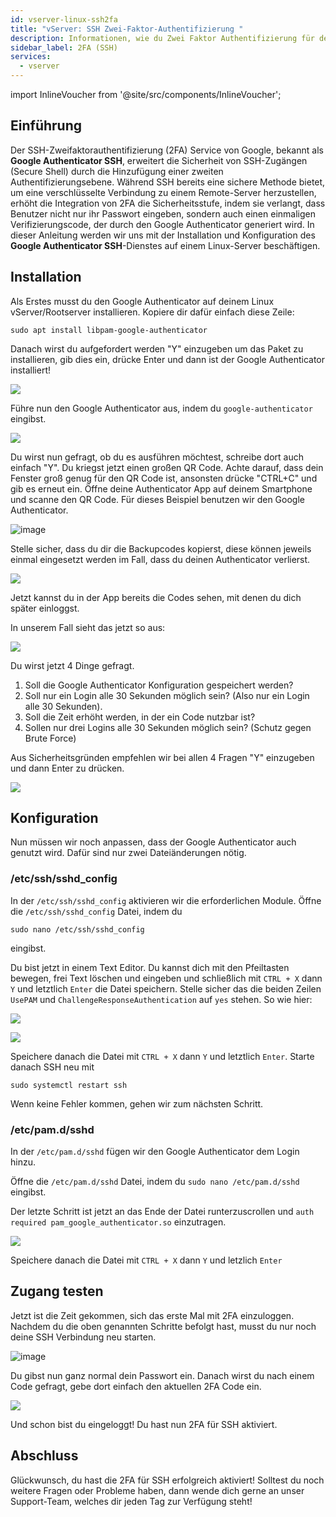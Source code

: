 ```yaml
---
id: vserver-linux-ssh2fa
title: "vServer: SSH Zwei-Faktor-Authentifizierung "
description: Informationen, wie du Zwei Faktor Authentifizierung für deinen Linux Server von ZAP-Hosting einrichten kannst - ZAP-Hosting.com Dokumentation
sidebar_label: 2FA (SSH)
services:
  - vserver
---
```


import InlineVoucher from '@site/src/components/InlineVoucher';

## Einführung

Der SSH-Zweifaktorauthentifizierung (2FA) Service von Google, bekannt als **Google Authenticator SSH**, erweitert die Sicherheit von SSH-Zugängen (Secure Shell) durch die Hinzufügung einer zweiten Authentifizierungsebene. Während SSH bereits eine sichere Methode bietet, um eine verschlüsselte Verbindung zu einem Remote-Server herzustellen, erhöht die Integration von 2FA die Sicherheitsstufe, indem sie verlangt, dass Benutzer nicht nur ihr Passwort eingeben, sondern auch einen einmaligen Verifizierungscode, der durch den Google Authenticator generiert wird. In dieser Anleitung werden wir uns mit der Installation und Konfiguration des **Google Authenticator SSH**-Dienstes auf einem Linux-Server beschäftigen.

<InlineVoucher />

## Installation

Als Erstes musst du den Google Authenticator auf deinem Linux vServer/Rootserver installieren.
Kopiere dir dafür einfach diese Zeile:

```
sudo apt install libpam-google-authenticator
```

Danach wirst du aufgefordert werden "Y" einzugeben um das Paket zu installieren, gib dies ein, drücke Enter und dann ist der Google Authenticator installiert!

![](https://screensaver01.zap-hosting.com/index.php/s/MBLwEgRfKPLsYLW/preview)

Führe nun den Google Authenticator aus, indem du `google-authenticator` eingibst.

![](https://screensaver01.zap-hosting.com/index.php/s/2woTZtWAWnnLiFe/preview)

Du wirst nun gefragt, ob du es ausführen möchtest, schreibe dort auch einfach "Y". Du kriegst jetzt einen großen QR Code.
Achte darauf, dass dein Fenster groß genug für den QR Code ist, ansonsten drücke "CTRL+C" und gib es erneut ein.
 Öffne deine Authenticator App auf deinem Smartphone und scanne den QR Code.
Für dieses Beispiel benutzen wir den Google Authenticator.

![image](https://screensaver01.zap-hosting.com/index.php/s/qy63NSY8gmG3YX9/preview)

Stelle sicher, dass du dir die Backupcodes kopierst, diese können jeweils einmal eingesetzt werden im Fall, dass du deinen Authenticator verlierst.

![](https://screensaver01.zap-hosting.com/index.php/s/4aZio9k25GN5cnC/preview)

Jetzt kannst du in der App bereits die Codes sehen, mit denen du dich später einloggst.

In unserem Fall sieht das jetzt so aus:

![](https://screensaver01.zap-hosting.com/index.php/s/XLpztzC947Q7cnr/preview)

Du wirst jetzt 4 Dinge gefragt.

1. Soll die Google Authenticator Konfiguration gespeichert werden?
2. Soll nur ein Login alle 30 Sekunden möglich sein? (Also nur ein Login alle 30 Sekunden).
3. Soll die Zeit erhöht werden, in der ein Code nutzbar ist?
4. Sollen nur drei Logins alle 30 Sekunden möglich sein? (Schutz gegen Brute Force)

Aus Sicherheitsgründen empfehlen wir bei allen 4 Fragen "Y" einzugeben und dann Enter zu drücken.

![](https://screensaver01.zap-hosting.com/index.php/s/ZW2gWeafjgiPzfe/preview)



## Konfiguration

Nun müssen wir noch anpassen, dass der Google Authenticator auch genutzt wird. Dafür sind nur zwei Dateiänderungen nötig.

### /etc/ssh/sshd_config

In der `/etc/ssh/sshd_config` aktivieren wir die erforderlichen Module. Öffne die `/etc/ssh/sshd_config` Datei, indem du 

```
sudo nano /etc/ssh/sshd_config
```
eingibst.

Du bist jetzt in einem Text Editor. Du kannst dich mit den Pfeiltasten bewegen, frei Text löschen und eingeben und schließlich mit `CTRL + X` dann `Y` und letztlich `Enter` die Datei speichern. Stelle sicher das die beiden Zeilen `UsePAM` und `ChallengeResponseAuthentication` auf `yes` stehen. So wie hier:

![](https://screensaver01.zap-hosting.com/index.php/s/CBa9242Z83pRLMx/preview)

![](https://screensaver01.zap-hosting.com/index.php/s/9FEGfoceyxEZsck/preview)

Speichere danach die Datei mit `CTRL + X` dann `Y` und letztlich `Enter`. Starte danach SSH neu mit 

```
sudo systemctl restart ssh
```
Wenn keine Fehler kommen, gehen wir zum nächsten Schritt.

### /etc/pam.d/sshd

In der `/etc/pam.d/sshd` fügen wir den Google Authenticator dem Login hinzu.

Öffne die `/etc/pam.d/sshd` Datei, indem du `sudo nano /etc/pam.d/sshd` eingibst.

Der letzte Schritt ist jetzt an das Ende der Datei runterzuscrollen und `auth required pam_google_authenticator.so` einzutragen.

![](https://screensaver01.zap-hosting.com/index.php/s/CJ7qcwfT8ySfeWm/preview)

Speichere danach die Datei mit `CTRL + X` dann `Y` und letzlich `Enter`



## Zugang testen

Jetzt ist die Zeit gekommen, sich das erste Mal mit 2FA einzuloggen. Nachdem du die oben genannten Schritte befolgt hast, musst du nur noch deine SSH Verbindung neu starten.

![image](https://screensaver01.zap-hosting.com/index.php/s/efANqk4Pwf4FzgT/preview)

Du gibst nun ganz normal dein Passwort ein. Danach wirst du nach einem Code gefragt, gebe dort einfach den aktuellen 2FA Code ein.

![](https://screensaver01.zap-hosting.com/index.php/s/ZxNLtWm8x9TMAjc/preview)

Und schon bist du eingeloggt! Du hast nun 2FA für SSH aktiviert.



## Abschluss

Glückwunsch, du hast die 2FA für SSH erfolgreich aktiviert! Solltest du noch weitere Fragen oder Probleme haben, dann wende dich gerne an unser Support-Team, welches dir jeden Tag zur Verfügung steht! 